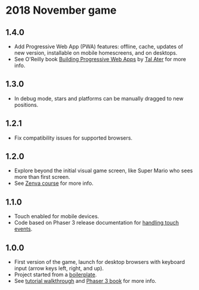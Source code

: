 # 2018 November game

## 1.4.0
- Add Progressive Web App (PWA) features: offline, cache, updates of new version, installable on mobile homescreens, and on desktops.
- See O'Reilly book [Building Progressive Web Apps](https://www.oreilly.com/library/view/building-progressive-web/9781491961643/) by [Tal Ater](https://twitter.com/talater) for more info.

## 1.3.0
- In debug mode, stars and platforms can be manually dragged to new positions.

## 1.2.1
- Fix compatibility issues for supported browsers.

## 1.2.0
- Explore beyond the initial visual game screen, like Super Mario who sees more than first screen.
- See [Zenva course](https://academy.zenva.com/lesson/arcade-basics/) for more info.

## 1.1.0
- Touch enabled for mobile devices.
- Code based on Phaser 3 release documentation for [handling touch events](https://rexrainbow.github.io/phaser3-rex-notes/docs/site/touchevents/).

## 1.0.0
- First version of the game, launch for desktop browsers with keyboard input (arrow keys left, right, and up).
- Project started from a [boilerplate](https://github.com/photonstorm/phaser3-project-template).
- See [tutorial walkthrough](http://phaser.io/tutorials/making-your-first-phaser-3-game) and [Phaser 3 book](https://phaser.io/news/2018/07/brand-new-phaser-3-book) for more info.
